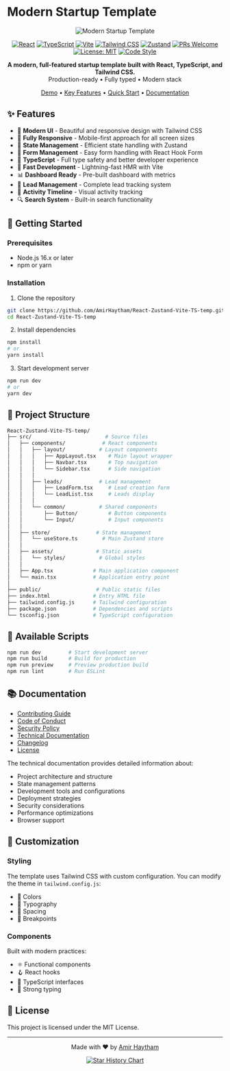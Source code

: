 # Modern Startup Template

<div align="center">

![Modern Startup Template](https://img.shields.io/badge/Modern-Startup_Template-blue?style=for-the-badge&logo=react)

[![React](https://img.shields.io/badge/React-18.3.1-61DAFB?style=flat-square&logo=react)](https://reactjs.org/)
[![TypeScript](https://img.shields.io/badge/TypeScript-5.5.3-3178C6?style=flat-square&logo=typescript)](https://www.typescriptlang.org/)
[![Vite](https://img.shields.io/badge/Vite-5.4.2-646CFF?style=flat-square&logo=vite)](https://vitejs.dev/)
[![Tailwind CSS](https://img.shields.io/badge/Tailwind_CSS-3.4.1-38B2AC?style=flat-square&logo=tailwind-css)](https://tailwindcss.com/)
[![Zustand](https://img.shields.io/badge/Zustand-4.5.2-orange?style=flat-square)](https://github.com/pmndrs/zustand)
[![PRs Welcome](https://img.shields.io/badge/PRs-welcome-brightgreen.svg?style=flat-square)](http://makeapullrequest.com)
[![License: MIT](https://img.shields.io/badge/License-MIT-yellow.svg?style=flat-square)](https://opensource.org/licenses/MIT)
[![Code Style](https://img.shields.io/badge/code_style-prettier-ff69b4.svg?style=flat-square)](https://prettier.io/)

<p align="center">
  <strong>A modern, full-featured startup template built with React, TypeScript, and Tailwind CSS.</strong><br>
  Production-ready • Fully typed • Modern stack
</p>

[Demo](https://react-zustand-vite-ts-temp.vercel.app/) •
[Key Features](#features) •
[Quick Start](#getting-started) •
[Documentation](#documentation)

</div>

## ✨ Features

- 🎨 **Modern UI** - Beautiful and responsive design with Tailwind CSS
- 📱 **Fully Responsive** - Mobile-first approach for all screen sizes
- 🔄 **State Management** - Efficient state handling with Zustand
- 📝 **Form Management** - Easy form handling with React Hook Form
- 🎯 **TypeScript** - Full type safety and better developer experience
- 🚀 **Fast Development** - Lightning-fast HMR with Vite
- 📊 **Dashboard Ready** - Pre-built dashboard with metrics
- 👥 **Lead Management** - Complete lead tracking system
- 📅 **Activity Timeline** - Visual activity tracking
- 🔍 **Search System** - Built-in search functionality

## 🚀 Getting Started

### Prerequisites

- Node.js 16.x or later
- npm or yarn

### Installation

1. Clone the repository

```bash
git clone https://github.com/AmirHaytham/React-Zustand-Vite-TS-temp.git
cd React-Zustand-Vite-TS-temp
```

2. Install dependencies

```bash
npm install
# or
yarn install
```

3. Start development server

```bash
npm run dev
# or
yarn dev
```

## 📁 Project Structure

```bash
React-Zustand-Vite-TS-temp/
├── src/                        # Source files
│   ├── components/            # React components
│   │   ├── layout/           # Layout components
│   │   │   ├── AppLayout.tsx    # Main layout wrapper
│   │   │   ├── Navbar.tsx       # Top navigation
│   │   │   └── Sidebar.tsx      # Side navigation
│   │   │
│   │   ├── leads/            # Lead management
│   │   │   ├── LeadForm.tsx     # Lead creation form
│   │   │   └── LeadList.tsx     # Leads display
│   │   │
│   │   └── common/           # Shared components
│   │       ├── Button/          # Button components
│   │       └── Input/           # Input components
│   │
│   ├── store/               # State management
│   │   └── useStore.ts        # Main Zustand store
│   │
│   ├── assets/              # Static assets
│   │   └── styles/           # Global styles
│   │
│   ├── App.tsx             # Main application component
│   └── main.tsx            # Application entry point
│
├── public/                  # Public static files
├── index.html              # Entry HTML file
├── tailwind.config.js      # Tailwind configuration
├── package.json            # Dependencies and scripts
└── tsconfig.json           # TypeScript configuration
```

## 📜 Available Scripts

```bash
npm run dev         # Start development server
npm run build       # Build for production
npm run preview     # Preview production build
npm run lint        # Run ESLint
```

## 📚 Documentation

- [Contributing Guide](./CONTRIBUTING.md)
- [Code of Conduct](./CODE_OF_CONDUCT.md)
- [Security Policy](./SECURITY.md)
- [Technical Documentation](./docs/TECHNICAL.md)
- [Changelog](./CHANGELOG.md)
- [License](./LICENSE)

The technical documentation provides detailed information about:

- Project architecture and structure
- State management patterns
- Development tools and configurations
- Deployment strategies
- Security considerations
- Performance optimizations
- Browser support

## 🎨 Customization

### Styling

The template uses Tailwind CSS with custom configuration. You can modify the theme in `tailwind.config.js`:

- 🎨 Colors
- 📝 Typography
- 📏 Spacing
- 📱 Breakpoints

### Components

Built with modern practices:

- ⚛️ Functional components
- 🪝 React hooks
- 📘 TypeScript interfaces
- 🎯 Strong typing

## 📄 License

This project is licensed under the MIT License.

---

<div align="center">

Made with ❤️ by [Amir Haytham](https://github.com/AmirHaytham)

[![Star History Chart](https://api.star-history.com/svg?repos=AmirHaytham/React-Zustand-Vite-TS-temp&type=Date)](https://star-history.com/#AmirHaytham/React-Zustand-Vite-TS-temp&Date)

</div>
